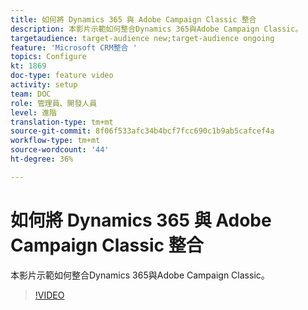 ```yaml
---
title: 如何將 Dynamics 365 與 Adobe Campaign Classic 整合
description: 本影片示範如何整合Dynamics 365與Adobe Campaign Classic。
targetaudience: target-audience new;target-audience ongoing
feature: 'Microsoft CRM整合 '
topics: Configure
kt: 1869
doc-type: feature video
activity: setup
team: DOC
role: 管理員、開發人員
level: 進階
translation-type: tm+mt
source-git-commit: 8f06f533afc34b4bcf7fcc690c1b9ab5cafcef4a
workflow-type: tm+mt
source-wordcount: '44'
ht-degree: 36%

---
```



# 如何將 Dynamics 365 與 Adobe Campaign Classic 整合

本影片示範如何整合Dynamics 365與Adobe Campaign Classic。

>[!VIDEO](https://video.tv.adobe.com/v/23837?quality=12)
